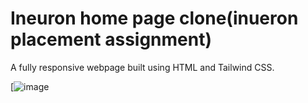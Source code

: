 # Ineuron home page clone(inueron placement assignment)


A fully responsive webpage built using HTML and Tailwind CSS.

[![image](resources/ss.jpeg)